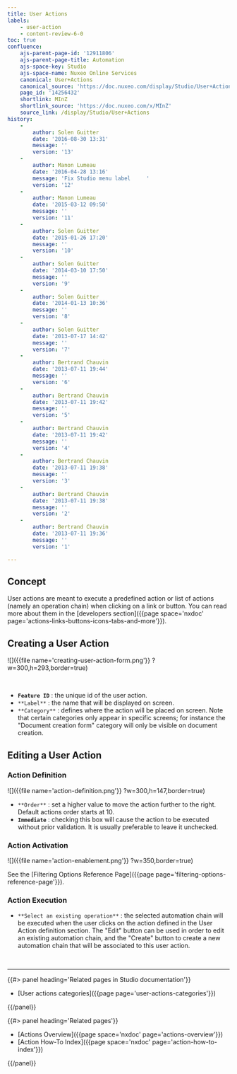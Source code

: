 ```yaml
---
title: User Actions
labels:
    - user-action
    - content-review-6-0
toc: true
confluence:
    ajs-parent-page-id: '12911806'
    ajs-parent-page-title: Automation
    ajs-space-key: Studio
    ajs-space-name: Nuxeo Online Services
    canonical: User+Actions
    canonical_source: 'https://doc.nuxeo.com/display/Studio/User+Actions'
    page_id: '14256432'
    shortlink: MInZ
    shortlink_source: 'https://doc.nuxeo.com/x/MInZ'
    source_link: /display/Studio/User+Actions
history:
    - 
        author: Solen Guitter
        date: '2016-08-30 13:31'
        message: ''
        version: '13'
    - 
        author: Manon Lumeau
        date: '2016-04-28 13:16'
        message: 'Fix Studio menu label     '
        version: '12'
    - 
        author: Manon Lumeau
        date: '2015-03-12 09:50'
        message: ''
        version: '11'
    - 
        author: Solen Guitter
        date: '2015-01-26 17:20'
        message: ''
        version: '10'
    - 
        author: Solen Guitter
        date: '2014-03-10 17:50'
        message: ''
        version: '9'
    - 
        author: Solen Guitter
        date: '2014-01-13 10:36'
        message: ''
        version: '8'
    - 
        author: Solen Guitter
        date: '2013-07-17 14:42'
        message: ''
        version: '7'
    - 
        author: Bertrand Chauvin
        date: '2013-07-11 19:44'
        message: ''
        version: '6'
    - 
        author: Bertrand Chauvin
        date: '2013-07-11 19:42'
        message: ''
        version: '5'
    - 
        author: Bertrand Chauvin
        date: '2013-07-11 19:42'
        message: ''
        version: '4'
    - 
        author: Bertrand Chauvin
        date: '2013-07-11 19:38'
        message: ''
        version: '3'
    - 
        author: Bertrand Chauvin
        date: '2013-07-11 19:38'
        message: ''
        version: '2'
    - 
        author: Bertrand Chauvin
        date: '2013-07-11 19:36'
        message: ''
        version: '1'

---
```

## Concept

User actions are meant to execute a predefined action or list of actions (namely an operation chain) when clicking on a link or button. You can read more about them in the [developers section]({{page space='nxdoc' page='actions-links-buttons-icons-tabs-and-more'}}).

## Creating a User Action

![]({{file name='creating-user-action-form.png'}} ?w=300,h=293,border=true)

&nbsp;

*   **`Feature ID`** : the unique id of the user action.
*   `**Label**` : the name that will be displayed on screen.
*   `**Category**` : defines where the action will be placed on screen. Note that certain categories only appear in specific screens; for instance the "Document creation form" category will only be visible on document creation.

## Editing a User Action

### Action Definition

![]({{file name='action-definition.png'}} ?w=300,h=147,border=true)

*   `**Order**` : set a higher value to move the action further to the right. Default actions order starts at 10.
*   **`Immediate`** : checking this box will cause the action to be executed without prior validation. It is usually preferable to leave it unchecked.

### Action Activation

![]({{file name='action-enablement.png'}} ?w=350,border=true)

See the&nbsp;[Filtering Options Reference Page]({{page page='filtering-options-reference-page'}}).

### Action Execution

*   `**Select an existing operation**` : the selected automation chain will be executed when the user clicks on the action defined in the User Action definition section. The "Edit" button can be used in order to edit an existing automation chain, and the "Create" button to create a new automation chain that will be associated to this user action.

&nbsp;

* * *

<div class="row" data-equalizer data-equalize-on="medium"><div class="column medium-6">{{#> panel heading='Related pages in Studio documentation'}}

*   [User actions categories]({{page page='user-actions-categories'}})

{{/panel}}</div><div class="column medium-6">{{#> panel heading='Related pages'}}

*   [Actions Overview]({{page space='nxdoc' page='actions-overview'}})
*   [Action How-To Index]({{page space='nxdoc' page='action-how-to-index'}})

{{/panel}}</div></div>